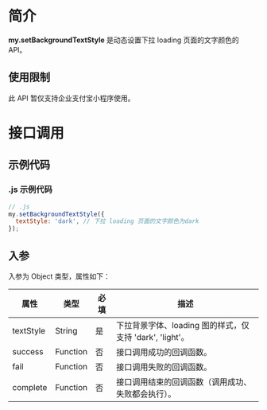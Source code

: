 # 简介

**my.setBackgroundTextStyle** 是动态设置下拉 loading 页面的文字颜色的 API。

## 使用限制

此 API 暂仅支持企业支付宝小程序使用。

# 接口调用

## 示例代码

### .js 示例代码

```javascript
// .js
my.setBackgroundTextStyle({
  textStyle: 'dark', // 下拉 loading 页面的文字颜色为dark
});
```

## 入参

入参为 Object 类型，属性如下：

| **属性** | **类型** | **必填** | **描述** |
| --- | --- | --- | --- |
| textStyle | String | 是 | 下拉背景字体、loading 图的样式，仅支持 'dark', 'light'。 |
| success | Function | 否 | 接口调用成功的回调函数。 |
| fail | Function | 否 | 接口调用失败的回调函数。 |
| complete | Function | 否 | 接口调用结束的回调函数（调用成功、失败都会执行）。 |
